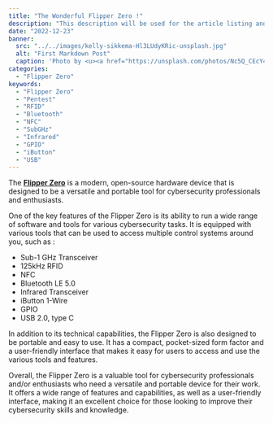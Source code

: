 ```yaml
---
title: "The Wonderful Flipper Zero !"
description: "This description will be used for the article listing and search results on Google."
date: "2022-12-23"
banner:
  src: "../../images/kelly-sikkema-Hl3LUdyKRic-unsplash.jpg"
  alt: "First Markdown Post"
  caption: 'Photo by <u><a href="https://unsplash.com/photos/Nc5Q_CEcY44">Florian Olivo</a></u>'
categories:
  - "Flipper Zero"
keywords:
  - "Flipper Zero"
  - "Pentest"
  - "RFID"
  - "Bluetooth"
  - "NFC"
  - "SubGHz"
  - "Infrared"
  - "GPIO"
  - "iButton"
  - "USB"
---
```


The **[Flipper Zero](https://flipperzero.one/)** is a modern, open-source hardware device that is designed to be a versatile and portable tool for cybersecurity professionals and enthusiasts.

One of the key features of the Flipper Zero is its ability to run a wide range of software and tools for various cybersecurity tasks. It is equipped with various tools that can be used to access multiple control systems around you, such as :

- Sub-1 GHz Transceiver 
- 125kHz RFID
- NFC
- Bluetooth LE 5.0
- Infrared Transceiver
- iButton 1-Wire
- GPIO
- USB 2.0, type C

In addition to its technical capabilities, the Flipper Zero is also designed to be portable and easy to use. It has a compact, pocket-sized form factor and a user-friendly interface that makes it easy for users to access and use the various tools and features.

Overall, the Flipper Zero is a valuable tool for cybersecurity professionals and/or enthusiasts who need a versatile and portable device for their work. It offers a wide range of features and capabilities, as well as a user-friendly interface, making it an excellent choice for those looking to improve their cybersecurity skills and knowledge.